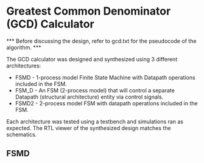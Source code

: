 # Greatest Common Denominator (GCD) Calculator

*** Before discussing the design, refer to gcd.txt for the pseudocode of the algorithm. ***

The GCD calculator was designed and synthesized using 3 different architectures:
* FSMD - 1-process model Finite State Machine with Datapath operations included in the FSM.
* FSM_D - An FSM (2-process model) that will control a separate Datapath (structural architecture) entity via control signals.
* FSMD2 - 2-process model FSM with datapath operations included in the FSM.

Each architecture was tested using a testbench and simulations ran as expected. The RTL viewer of the synthesized design matches the schematics.

## FSMD 

